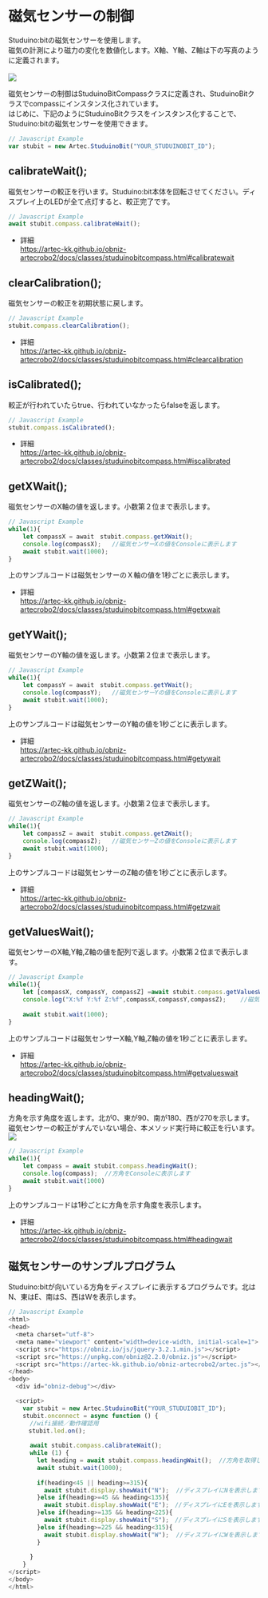 # 磁気センサーの制御
Studuino:bitの磁気センサーを使用します。</br>
磁気の計測により磁力の変化を数値化します。X軸、Y軸、Z軸は下の写真のように定義されます。</br></br>
![](https://i.imgur.com/cF6mSBc.png)

磁気センサーの制御はStuduinoBitCompassクラスに定義され、StuduinoBitクラスでcompassにインスタンス化されています。</br>
はじめに、下記のようにStuduinoBitクラスをインスタンス化することで、Studuino:bitの磁気センサーを使用できます。
```Javascript
// Javascript Example
var stubit = new Artec.StuduinoBit("YOUR_STUDUINOBIT_ID");
```


## calibrateWait();
磁気センサーの較正を行います。Studuino:bit本体を回転させてください。ディスプレイ上のLEDが全て点灯すると、較正完了です。
```Javascript
// Javascript Example
await stubit.compass.calibrateWait();
```
* 詳細<br>
https://artec-kk.github.io/obniz-artecrobo2/docs/classes/studuinobitcompass.html#calibratewait

## clearCalibration();
磁気センサーの較正を初期状態に戻します。
```Javascript
// Javascript Example
stubit.compass.clearCalibration();
```
* 詳細<br>
https://artec-kk.github.io/obniz-artecrobo2/docs/classes/studuinobitcompass.html#clearcalibration

## isCalibrated();
較正が行われていたらtrue、行われていなかったらfalseを返します。
```Javascript
// Javascript Example
stubit.compass.isCalibrated();
```
* 詳細<br>
https://artec-kk.github.io/obniz-artecrobo2/docs/classes/studuinobitcompass.html#iscalibrated

## getXWait();
磁気センサーのX軸の値を返します。小数第２位まで表示します。

```Javascript
// Javascript Example
while(1){
    let compassX = await　stubit.compass.getXWait();
    console.log(compassX);   //磁気センサーXの値をConsoleに表示します
    await stubit.wait(1000);
}
```
上のサンプルコードは磁気センサーのＸ軸の値を1秒ごとに表示します。
* 詳細<br>
https://artec-kk.github.io/obniz-artecrobo2/docs/classes/studuinobitcompass.html#getxwait

## getYWait();
磁気センサーのY軸の値を返します。小数第２位まで表示します。

```Javascript
// Javascript Example
while(1){
    let compassY = await　stubit.compass.getYWait();
    console.log(compassY);   //磁気センサーYの値をConsoleに表示します
    await stubit.wait(1000);
}
```
上のサンプルコードは磁気センサーのY軸の値を1秒ごとに表示します。
* 詳細<br>
https://artec-kk.github.io/obniz-artecrobo2/docs/classes/studuinobitcompass.html#getywait

## getZWait();
磁気センサーのZ軸の値を返します。小数第２位まで表示します。
```Javascript
// Javascript Example
while(1){
    let compassZ = await　stubit.compass.getZWait();
    console.log(compassZ);   //磁気センサーZの値をConsoleに表示します
    await stubit.wait(1000);
}
```
上のサンプルコードは磁気センサーのZ軸の値を1秒ごとに表示します。
* 詳細<br>
https://artec-kk.github.io/obniz-artecrobo2/docs/classes/studuinobitcompass.html#getzwait

## getValuesWait();
磁気センサーのX軸,Y軸,Z軸の値を配列で返します。小数第２位まで表示します。

```Javascript
// Javascript Example
while(1){
    let [compassX, compassY, compassZ] =await stubit.compass.getValuesWait();
    console.log("X:%f Y:%f Z:%f",compassX,compassY,compassZ);    //磁気センサーの値をConsoleに表示します
    
    await stubit.wait(1000);
}
```
上のサンプルコードは磁気センサーX軸,Y軸,Z軸の値を1秒ごとに表示します。
* 詳細<br>
https://artec-kk.github.io/obniz-artecrobo2/docs/classes/studuinobitcompass.html#getvalueswait

## headingWait();
方角を示す角度を返します。北が0、東が90、南が180、西が270を示します。磁気センサーの較正がすんでいない場合、本メソッド実行時に較正を行います。<br>
![](https://i.imgur.com/SenibkM.png)

```Javascript
// Javascript Example
while(1){
    let compass = await stubit.compass.headingWait();
    console.log(compass);  //方角をConsoleに表示します
    await stubit.wait(1000)
}
```
上のサンプルコードは1秒ごとに方角を示す角度を表示します。
* 詳細<br>
https://artec-kk.github.io/obniz-artecrobo2/docs/classes/studuinobitcompass.html#headingwait

## 磁気センサーのサンプルプログラム
Studuino:bitが向いている方角をディスプレイに表示するプログラムです。北はN、東はE、南はS、西はWを表示します。
```Javascript
// Javascript Example
<html>
<head>
  <meta charset="utf-8">
  <meta name="viewport" content="width=device-width, initial-scale=1">
  <script src="https://obniz.io/js/jquery-3.2.1.min.js"></script>
  <script src="https://unpkg.com/obniz@2.2.0/obniz.js"></script>
  <script src="https://artec-kk.github.io/obniz-artecrobo2/artec.js"></script>
</head>
<body>
  <div id="obniz-debug"></div>

  <script>
    var stubit = new Artec.StuduinoBit("YOUR_STUDUIOBIT_ID");
    stubit.onconnect = async function () {
      //wifi接続／動作確認用
    　stubit.led.on();
    
      await stubit.compass.calibrateWait();
      while (1) {
        let heading = await stubit.compass.headingWait();  //方角を取得します
        await stubit.wait(1000);
        
        if(heading<45 || heading>=315){
          await stubit.display.showWait("N");  //ディスプレイにNを表示します
        }else if(heading>=45 && heading<135){
          await stubit.display.showWait("E");　//ディスプレイにEを表示します
        }else if(heading>=135 && heading<225){
          await stubit.display.showWait("S");　//ディスプレイにSを表示します
        }else if(heading>=225 && heading<315){
          await stubit.display.showWait("W");  //ディスプレイにWを表示します
        }
        
      }
    }
</script>
</body>
</html>
```
